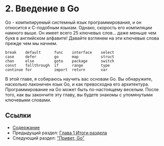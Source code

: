 # 2. Введение в Go

Go - компилируемый системный язык программирования, и он относится к С-подобным языкам. Однако, скорость его компиляции намного выше. Он имеет всего 25 ключевых слов... даже меньше чем букв в английском алфавите! Давайте взглянем на эти ключевые слова прежде чем мы начнем.

	break    default      func    interface    select
	case     defer        go      map          struct
	chan     else         goto    package      switch
	const    fallthrough  if      range        type
	continue for          import  return       var

В этой главе, я собираюсь научить вас основам Go. Вы обнаружите, насколько лаконичен язык Go, и как превосходна его архитектура. Программирование на Go может быть по-настоящему веселым. После того, как вы закончите эту главу, вы будете знакомы с упомянутыми ключевыми словами.

## Ссылки

- [Содержание](preface.md)
- Предыдущий раздел: [Глава 1 Итоги раздела](01.4.md)
- Следующий раздел: ["Привет, Go"](02.1.md)
